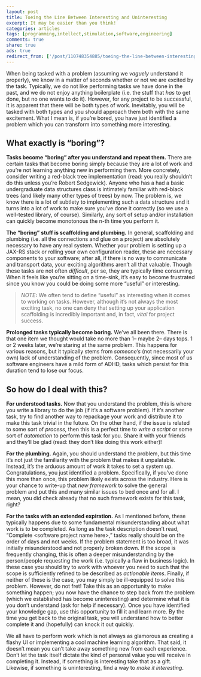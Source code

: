 ```yaml
---
layout: post
title: Toeing the Line Between Interesting and Uninteresting
excerpt: It may be easier than you think!
categories: articles
tags: [programming,intellect,stimulation,software,engineering]
comments: true
share: true
ads: true
redirect_from: ['/post/110748354885/toeing-the-line-between-interesting-and/', '/post/110748354885/']
---
```


<p>When being tasked with a problem (assuming we <i>vaguely</i> understand it properly), we know in a matter of seconds whether or not we are excited by the task. Typically, we do not like performing tasks we have done in the past, and we do not enjoy anything boilerplate (i.e. the stuff that <i>has</i> to get done, but no one wants to do it). However, for any project to be successful, it is apparent that there will be both types of work. Inevitably, you will be tasked with both types and you should approach them both with the same excitement. What I mean is, if you&rsquo;re bored, you have just identified a problem which you can transform into something more interesting.</p><h2>What exactly is &ldquo;boring&rdquo;?</h2><p><b>Tasks become &ldquo;boring&rdquo; after you understand and repeat them.</b> There are certain tasks that become boring simply because they are a lot of work and you&rsquo;re not learning anything new in performing them. More concretely, consider writing a red-black tree implementation (read: you really shouldn&rsquo;t do this unless you&rsquo;re Robert Sedgewick). Anyone who has a had a basic undergraduate data structures class is intimately familiar with red-black trees (and likely many other types of trees) by now. The problem is, we know there is a lot of subtlety to implementing such a data structure and it turns into a lot of work to make sure you&rsquo;ve done it correctly (so we use a well-tested library, of course). Similarly, any sort of setup and/or installation can quickly become monotonous the n-th time you perform it.</p><p><b>The &ldquo;boring&rdquo; stuff is scaffolding and plumbing.</b> In general, scaffolding and plumbing (i.e. all the connections and glue on a project) are absolutely necessary to have any real system. Whether your problem is setting up a JAX-RS stack or rolling your own configuration reader, these are necessary components to your software; after all, if there is no way to communicate and transport data, your exciting algorithms aren&rsquo;t all that valuable. Though these tasks are not often <i>difficult</i>, per se, they are typically time consuming. When it feels like you&rsquo;re sitting on a time-sink, it&rsquo;s easy to become frustrated since you know you could be doing some more &ldquo;useful&rdquo; or interesting.</p><blockquote><i>NOTE</i><b>:</b> We often tend to define &ldquo;useful&rdquo; as interesting when it comes to working on tasks. However, although it&rsquo;s not always the most exciting task, no one can deny that setting up your application scaffolding is incredibly important and, in fact, <i>vital</i> for project success.<br/></blockquote><p><b>Prolonged tasks typically become boring.</b> We&rsquo;ve all been there. There is that one item we thought would take no more than 1&ndash; maybe 2&ndash; days tops. 1 or 2 weeks later, we&rsquo;re staring at the same problem. This happens for various reasons, but it typically stems from <i>someone&rsquo;s </i>(not necessarily your own) lack of understanding of the problem. Consequently, since most of us software engineers have a mild form of ADHD, tasks which persist for this duration tend to lose our focus.</p><h2>So how do I deal with this?</h2><p><b>For understood tasks.</b> Now that you understand the problem, this is where you write a library to do the job (if it&rsquo;s a software problem). If it&rsquo;s another task, try to find another way to repackage your work and distribute it to make this task trivial in the future. On the other hand, if the issue is related to some sort of <i>process</i>, then this is a perfect time to <i>write a script</i> or some sort of <i>automation</i> to perform this task for you. Share it with your friends and they&rsquo;ll be glad (read: they don&rsquo;t like doing this work either)!</p><p><b>For the plumbing.</b> Again, you should understand the problem, but this time it&rsquo;s not just the familiarity with the problem that makes it unpalatable. Instead, it&rsquo;s the arduous amount of work it takes to set a system up. Congratulations, you just identified a problem. Specifically, if you&rsquo;ve done this more than once, this problem likely exists across the industry. Here is your chance to write-up that <i>new framework </i>to solve the general problem and put this and many similar issues to bed once and for all. I mean, you did check already that no such framework exists for this task, right?</p><p><b>For the tasks with an extended expiration.</b> As I mentioned before, these typically happens due to some fundamental misunderstanding about what work is to be completed. As long as the task description doesn&rsquo;t read, &ldquo;Complete &lt;software project name here&gt;,&rdquo; tasks really should be on the order of days and not weeks. If the problem statement is too broad, it was initially misunderstood and not properly broken down. If the scope is frequently changing, this is often a deeper misunderstanding by the person/people requesting the work (i.e. typically a flaw in business logic). In these case you should try to work with whoever you need to such that the scope is sufficiently refined to be described as <i>actionable items</i>. Finally, if neither of these is the case, you may simply be ill-equipped to solve this problem. However, do not fret! Take this as an opportunity to make something happen; you now have the chance to step back from the problem (which we established has become uninteresting) and determine what it is you don&rsquo;t understand (ask for help if necessary). Once you have identified your knowledge gap, use this opportunity to fill it and learn more. By the time you get back to the original task, you will understand how to better complete it and (hopefully) can knock it out quickly.</p><p>We all have to perform work which is not always as glamorous as creating a flashy UI or implementing a cool machine learning algorithm. That said, it doesn&rsquo;t mean you can&rsquo;t take away something new from each experience. Don&rsquo;t let the task itself dictate the kind of personal value you will receive in completing it. Instead, if something is interesting take that as a gift. Likewise, if something is uninteresting, find a way to <i>make</i> <i>it interesting</i>. </p>
